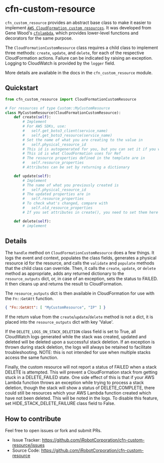 # cfn-custom-resource

`cfn_custom_resource` provides an abstract base class to make it easier to implement
[`AWS CloudFormation custom resources`](http://docs.aws.amazon.com/AWSCloudFormation/latest/UserGuide/template-custom-resources.html).
It was developed from Gene Wood's [`cfnlambda`](https://github.com/gene1wood/cfnlambda), which provides lower-level functions and
decorators for the same purpose.

The `CloudFormationCustomResource` class requires a child class to implement
three methods: `create`, `update`, and `delete`, for each of the respective
CloudFormation actions. Failure can be indicated by raising an exception.
Logging to CloudWatch is provided by the `logger` field.

More details are available in the docs in the `cfn_custom_resource` module.

## Quickstart

```python
from cfn_custom_resource import CloudFormationCustomResource

# For resources of type Custom::MyCustomResource
class MyCustomResource(CloudFormationCustomResource):
    def create(self):
        # Implement
        # For AWS SDKs, use:
        #   self.get_boto3_client(service_name)
        #   self.get_boto3_resource(service_name)
        # Set the name of what you are creating to the value in
        #   self.physical_resource_id
        # This id is autogenerated for you, but you can set it if you want or need
        # This id is what CloudFormation uses for Ref
        # The resource properties defined in the template are in
        #   self.resource_properties
        # Attributes can be set by returning a dictionary

    def update(self):
        # Implement
        # The name of what you previously created is
        #   self.physical_resource_id
        # The updated properties are in
        #   self.resource_properties
        # To check what's changed, compare with
        #   self.old_resource_properties
        # If you set attributes in create(), you need to set them here too  

    def delete(self):
        # implement
```

## Details

The `handle` method on `CloudFormationCustomResource` does a few things. It logs
the event and context, populates the class fields, generates a physical resource id
for the resource, and calls the `validate` and `populate` methods that the child class
can override. Then, it calls the `create`, `update`, or `delete` method as
appropriate, adds any returned dictionary to the `resource_outputs` dict, or, in
case of an exception, sets the status to FAILED. It then cleans up and returns the
result to CloudFormation.

The `resource_outputs` dict is then available in CloudFormation for use with the
`Fn::GetAtt` function.

```json
{ "Fn::GetAtt": [ "MyCustomResource", "IP" ] }
```

If the return value from the `create`/`update`/`delete` method
is not a dict, it is placed into the `resource_outputs` dict with key 'Value'.

If the `DELETE_LOGS_ON_STACK_DELETION` class field is set to True, all
CloudWatch logs generated while the stack was created, updated and deleted will
be deleted upon a successful stack deletion. If an exception is thrown during
stack deletion, the logs will always be retained to facilitate troubleshooting.
NOTE: this is not intended for use when multiple stacks access the same function.

Finally, the custom resource will not report a status of FAILED when a stack
DELETE is attempted. This will prevent a CloudFormation stack from getting stuck
in a DELETE_FAILED state. One side effect of this is that if your AWS Lambda
function throws an exception while trying to process a stack deletion, though
the stack will show a status of DELETE_COMPLETE, there could still be resources
which your AWS Lambda function created which have not been deleted. This will be
noted in the logs. To disable this feature, set HIDE_STACK_DELETE_FAILURE
class field to False.

## How to contribute
Feel free to open issues or fork and submit PRs.

* Issue Tracker: https://github.com/iRobotCorporation/cfn-custom-resource/issues
* Source Code: https://github.com/iRobotCorporation/cfn-custom-resource
